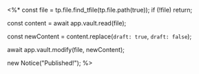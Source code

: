<%*
const file = tp.file.find_tfile(tp.file.path(true));
if (!file) return;

const content = await app.vault.read(file);

const newContent = content.replace(`draft: true`, `draft: false`);

await app.vault.modify(file, newContent);

new Notice("Published!");
%>
